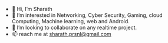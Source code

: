 - 👋 Hi, I’m Sharath
- 👀 I’m interested in Networking, Cyber Security, Gaming, cloud Computing, Machine learning, web and Android.
- 💞️ I’m looking to collaborate on any realtime project.
- 📫 reach me at sharath.prsnl@gmail.com 

<!---
Sharath-prsnl/Sharath-prsnl is a ✨ special ✨ repository because its `README.md` (this file) appears on your GitHub profile.
You can click the Preview link to take a look at your changes.
--->
